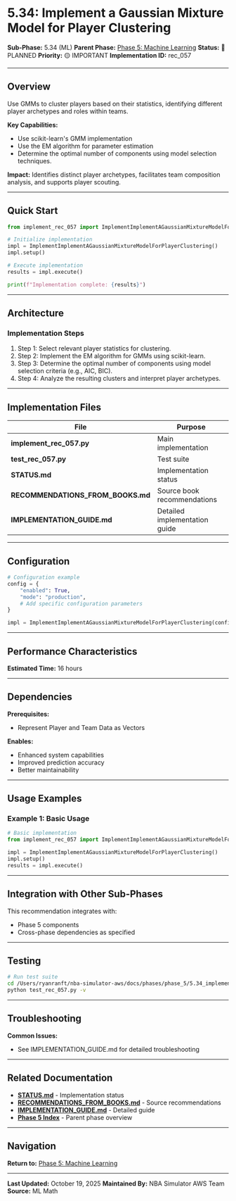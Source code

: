 # 5.34: Implement a Gaussian Mixture Model for Player Clustering

**Sub-Phase:** 5.34 (ML)
**Parent Phase:** [Phase 5: Machine Learning](../PHASE_5_INDEX.md)
**Status:** 🔵 PLANNED
**Priority:** 🟡 IMPORTANT
**Implementation ID:** rec_057

---

## Overview

Use GMMs to cluster players based on their statistics, identifying different player archetypes and roles within teams.

**Key Capabilities:**
- Use scikit-learn's GMM implementation
- Use the EM algorithm for parameter estimation
- Determine the optimal number of components using model selection techniques.

**Impact:**
Identifies distinct player archetypes, facilitates team composition analysis, and supports player scouting.

---

## Quick Start

```python
from implement_rec_057 import ImplementImplementAGaussianMixtureModelForPlayerClustering

# Initialize implementation
impl = ImplementImplementAGaussianMixtureModelForPlayerClustering()
impl.setup()

# Execute implementation
results = impl.execute()

print(f"Implementation complete: {results}")
```

---

## Architecture

### Implementation Steps

1. Step 1: Select relevant player statistics for clustering.
2. Step 2: Implement the EM algorithm for GMMs using scikit-learn.
3. Step 3: Determine the optimal number of components using model selection criteria (e.g., AIC, BIC).
4. Step 4: Analyze the resulting clusters and interpret player archetypes.

---

## Implementation Files

| File | Purpose |
|------|---------|
| **implement_rec_057.py** | Main implementation |
| **test_rec_057.py** | Test suite |
| **STATUS.md** | Implementation status |
| **RECOMMENDATIONS_FROM_BOOKS.md** | Source book recommendations |
| **IMPLEMENTATION_GUIDE.md** | Detailed implementation guide |

---

## Configuration

```python
# Configuration example
config = {
    "enabled": True,
    "mode": "production",
    # Add specific configuration parameters
}

impl = ImplementImplementAGaussianMixtureModelForPlayerClustering(config=config)
```

---

## Performance Characteristics

**Estimated Time:** 16 hours

---

## Dependencies

**Prerequisites:**
- Represent Player and Team Data as Vectors

**Enables:**
- Enhanced system capabilities
- Improved prediction accuracy
- Better maintainability

---

## Usage Examples

### Example 1: Basic Usage

```python
# Basic implementation
from implement_rec_057 import ImplementImplementAGaussianMixtureModelForPlayerClustering

impl = ImplementImplementAGaussianMixtureModelForPlayerClustering()
impl.setup()
results = impl.execute()
```

---

## Integration with Other Sub-Phases

This recommendation integrates with:
- Phase 5 components
- Cross-phase dependencies as specified

---

## Testing

```bash
# Run test suite
cd /Users/ryanranft/nba-simulator-aws/docs/phases/phase_5/5.34_implement_a_gaussian_mixture_model_for_player_clustering
python test_rec_057.py -v
```

---

## Troubleshooting

**Common Issues:**
- See IMPLEMENTATION_GUIDE.md for detailed troubleshooting

---

## Related Documentation

- **[STATUS.md](STATUS.md)** - Implementation status
- **[RECOMMENDATIONS_FROM_BOOKS.md](RECOMMENDATIONS_FROM_BOOKS.md)** - Source recommendations
- **[IMPLEMENTATION_GUIDE.md](IMPLEMENTATION_GUIDE.md)** - Detailed guide
- **[Phase 5 Index](../PHASE_5_INDEX.md)** - Parent phase overview

---

## Navigation

**Return to:** [Phase 5: Machine Learning](../PHASE_5_INDEX.md)

---

**Last Updated:** October 19, 2025
**Maintained By:** NBA Simulator AWS Team
**Source:** ML Math
